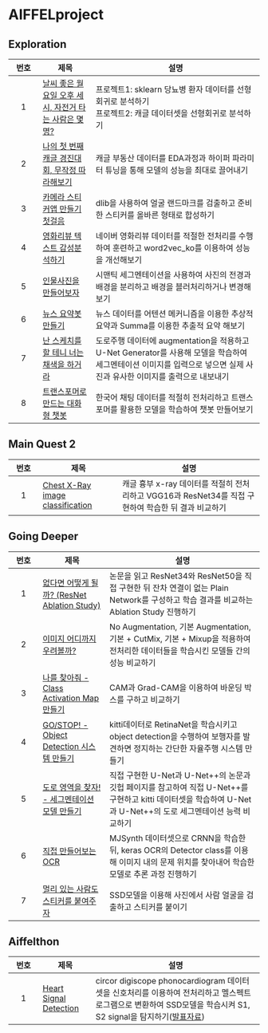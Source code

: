 # AIFFELproject
## Exploration
|번호|제목|설명|
|:---:|---|---|
|&nbsp;&nbsp;&nbsp;&nbsp;1&nbsp;&nbsp;&nbsp;&nbsp;|[날씨 좋은 월요일 오후 세 시, 자전거 타는 사람은 몇 명?](https://github.com/201710808/AIFFELproject/blob/main/exploration/e2/e2.ipynb)|프로젝트1: sklearn 당뇨병 환자 데이터를 선형회귀로 분석하기<br/>프로젝트2: 캐글 데이터셋을 선형회귀로 분석하기|
|2|[나의 첫 번째 캐글 경진대회, 무작정 따라해보기](https://github.com/201710808/AIFFELproject/blob/main/exploration/e4/e4.ipynb)|캐글 부동산 데이터를 EDA과정과 하이퍼 파라미터 튜닝을 통해 모델의 성능을 최대로 끌어내기|
|3|[카메라 스티커앱 만들기 첫걸음](https://github.com/201710808/AIFFELproject/blob/main/exploration/e6/e6.ipynb)|dlib을 사용하여 얼굴 랜드마크를 검출하고 준비한 스티커를 올바른 형태로 합성하기|
|4|[영화리뷰 텍스트 감성분석하기](https://github.com/201710808/AIFFELproject/blob/main/exploration/e8/e8.ipynb)|네이버 영화리뷰 데이터를 적절한 전처리를 수행하여 훈련하고 word2vec_ko를 이용하여 성능을 개선해보기|
|5|[인물사진을 만들어보자](https://github.com/201710808/AIFFELproject/blob/main/exploration/e10/e10.ipynb)|시맨틱 세그멘테이션을 사용하여 사진의 전경과 배경을 분리하고 배경을 블러처리하거나 변경해보기|
|6|[뉴스 요약봇 만들기](https://github.com/201710808/AIFFELproject/blob/main/exploration/e12/e12.ipynb)|뉴스 데이터를 어텐션 메커니즘을 이용한 추상적 요약과 Summa를 이용한 추출적 요약 해보기|
|7|[난 스케치를 할 테니 너는 채색을 하거라](https://github.com/201710808/AIFFELproject/blob/main/exploration/e14/e14.ipynb)|도로주행 데이터에 augmentation을 적용하고 U-Net Generator를 사용해 모델을 학습하여 세그멘테이션 이미지를 입력으로 넣으면 실제 사진과 유사한 이미지를 출력으로 내보내기|
|8|[트랜스포머로 만드는 대화형 챗봇](https://github.com/201710808/AIFFELproject/blob/main/exploration/e16/e16.ipynb)|한국어 채팅 데이터를 적절히 전처리하고 트랜스포머를 활용한 모델을 학습하여 챗봇 만들어보기|
## Main Quest 2
|번호|제목|설명|
|:---:|---|---|
|&nbsp;&nbsp;&nbsp;&nbsp;1&nbsp;&nbsp;&nbsp;&nbsp;|[Chest X-Ray image classification](https://github.com/201710808/AIFFELproject/blob/main/Main_Quest_2/%EC%B5%9C%EC%A7%80%ED%98%B8_Chest%20X-Ray%20image%20classification.ipynb)|캐글 흉부 x-ray 데이터를 적절히 전처리하고 VGG16과 ResNet34를 직접 구현하여 학습한 뒤 결과 비교하기|
## Going Deeper
|번호|제목|설명|
|:---:|---|---|
|&nbsp;&nbsp;&nbsp;&nbsp;1&nbsp;&nbsp;&nbsp;&nbsp;|[없다면 어떻게 될까? (ResNet Ablation Study)](https://github.com/201710808/AIFFELproject/blob/main/Going_Deeper/Project1/Going_Deeper_3.ipynb)|논문을 읽고 ResNet34와 ResNet50을 직접 구현한 뒤 잔차 연결이 없는 Plain Network를 구성하고 학습 결과를 비교하는 Ablation Study 진행하기|
|2|[이미지 어디까지 우려볼까?](https://github.com/201710808/AIFFELproject/blob/main/Going_Deeper/Project2/Going_Deeper_6.ipynb)|No Augmentation, 기본 Augmentation, 기본 + CutMix, 기본 + Mixup을 적용하여 전처리한 데이터들을 학습시킨 모델들 간의 성능 비교하기|
|3|[나를 찾아줘 - Class Activation Map 만들기](https://github.com/201710808/AIFFELproject/blob/main/Going_Deeper/Project3/Going_Deeper_9.ipynb)|CAM과 Grad-CAM을 이용하여 바운딩 박스를 구하고 비교하기|
|4|[GO/STOP! - Object Detection 시스템 만들기](https://github.com/201710808/AIFFELproject/blob/main/Going_Deeper/Project4/Going_Deeper_12.ipynb)|kitti데이터로 RetinaNet을 학습시키고 object detection을 수행하여 보행자를 발견하면 정지하는 간단한 자율주행 시스템 만들기|
|5|[도로 영역을 찾자! - 세그멘테이션 모델 만들기](https://github.com/201710808/AIFFELproject/blob/main/Going_Deeper/Project5/Going_Deeper_15.ipynb)|직접 구현한 U-Net과 U-Net++의 논문과 깃헙 페이지를 참고하여 직접 U-Net++를 구현하고 kitti 데이터셋을 학습하여 U-Net과 U-Net++의 도로 세그멘테이션 능력 비교하기|
|6|[직접 만들어보는 OCR](https://github.com/201710808/AIFFELproject/blob/main/Going_Deeper/Project6/Going_Deeper_18.ipynb)|MJSynth 데이터셋으로 CRNN을 학습한 뒤, keras OCR의 Detector class를 이용해 이미지 내의 문제 위치를 찾아내어 학습한 모델로 추론 과정 진행하기|
|7|[멀리 있는 사람도 스티커를 붙여주자](https://github.com/201710808/AIFFELproject/blob/main/Going_Deeper/Project7/Going_Deeper_21.ipynb)|SSD모델을 이용해 사진에서 사람 얼굴을 검출하고 스티커를 붙이기|
## Aiffelthon
|번호|제목|설명|
|:---:|---|---|
|&nbsp;&nbsp;&nbsp;&nbsp;1&nbsp;&nbsp;&nbsp;&nbsp;|[Heart Signal Detection](https://github.com/Jaewon-Sa/Heart_Signal_Detection)|circor digiscope phonocardiogram 데이터셋을 신호처리를 이용하여 전처리하고 멜스펙트로그램으로 변환하여 SSD모델을 학습시켜 S1, S2 signal을 탐지하기([발표자료](https://github.com/201710808/AIFFELproject/blob/main/HeartBeat.pdf))|
